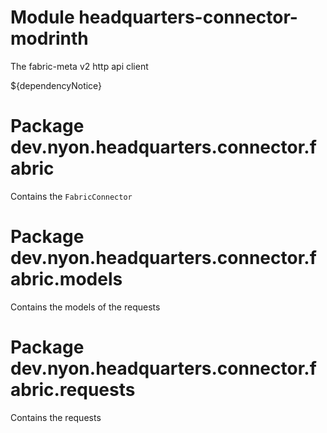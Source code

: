 # Module headquarters-connector-modrinth
The fabric-meta v2 http api client

${dependencyNotice}

# Package dev.nyon.headquarters.connector.fabric
Contains the `FabricConnector`

# Package dev.nyon.headquarters.connector.fabric.models
Contains the models of the requests

# Package dev.nyon.headquarters.connector.fabric.requests
Contains the requests